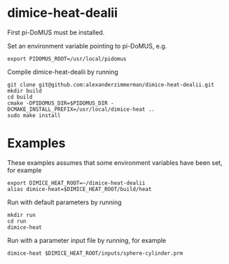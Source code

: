 # dimice-heat-dealii
First pi-DoMUS must be installed.

Set an environment variable pointing to pi-DoMUS, e.g.

	export PIDOMUS_ROOT=/usr/local/pidomus

Compile dimice-heat-dealii by running

	git clone git@github.com:alexanderzimmerman/dimice-heat-dealii.git
	mkdir build
	cd build
	cmake -DPIDOMUS_DIR=$PIDOMUS_DIR -DCMAKE_INSTALL_PREFIX=/usr/local/dimice-heat .. 
	sudo make install
	
# Examples
These examples assumes that some environment variables have been set, for example

	export DIMICE_HEAT_ROOT=~/dimice-heat-dealii
	alias dimice-heat=$DIMICE_HEAT_ROOT/build/heat

Run with default parameters by running

	mkdir run  
	cd run  
	dimice-heat
	
Run with a parameter input file by running, for example

	dimice-heat $DIMICE_HEAT_ROOT/inputs/sphere-cylinder.prm
